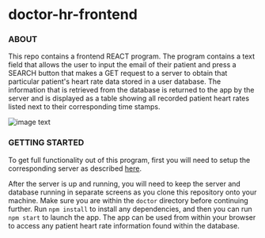 # doctor-hr-frontend

### ABOUT
This repo contains a frontend REACT program. The program contains a text field that allows the user to input the email of their patient and press a SEARCH button that makes a GET request to a server to obtain that particular patient's heart rate data stored in a user database. The information that is retrieved from the database is returned to the app by the server and is displayed as a table showing all recorded patient heart rates listed next to their corresponding time stamps. 

![image text](https://user-images.githubusercontent.com/24235476/38650535-69999f34-3dca-11e8-9461-4048e7d7707e.png)

### GETTING STARTED
To get full functionality out of this program, first you will need to setup the corresponding server as described [here](https://github.com/pcg15/heart_rate_databases_introduction). 

After the server is up and running, you will need to keep the server and database running in separate screens as you clone this repository onto your machine. Make sure you are within the `doctor` directory before continuing further. Run 
```npm install``` 
to install any dependencies, and then you can run 
```npm start``` 
to launch the app. The app can be used from within your browser to access any patient heart rate information found within the database.
